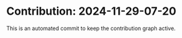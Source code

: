 # Contribution: 2024-11-29-07-20
This is an automated commit to keep the contribution graph active.
